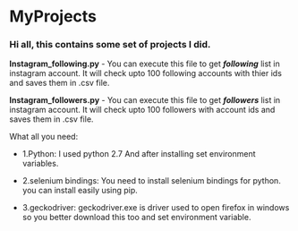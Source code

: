 

# MyProjects
### Hi all, this contains some set of projects I did.

**Instagram_following.py** - You can execute this file to get **_following_** list in instagram account. It will check upto 100 following accounts with thier ids and saves them in .csv file.

**Instagram_followers.py** - You can execute this file to get **_followers_** list in instagram account. It will check upto 100 followers with account ids and saves them in .csv file.

   What all you need:
 
-    1.Python:
      I used python 2.7
      And after installing set environment variables. 
  
-    2.selenium bindings:
      You need to install selenium bindings for python.
      you can install easily using pip.
 
-    3.geckodriver:
      geckodriver.exe is driver used to open firefox in windows so you better download this too and set      environment variable.

